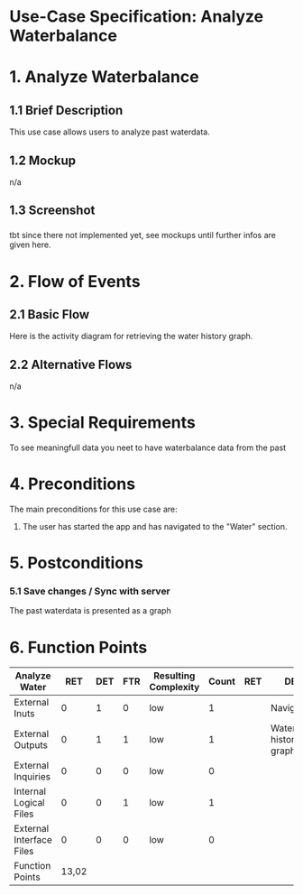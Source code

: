 # Use-Case Specification: Analyze Waterbalance

# 1. Analyze Waterbalance

## 1.1 Brief Description
This use case allows users to analyze past waterdata.

## 1.2 Mockup
n/a

## 1.3 Screenshot
### 
tbt since there not implemented yet, see mockups until further infos are given here.

# 2. Flow of Events

## 2.1 Basic Flow
Here is the activity diagram for retrieving the water history graph.

## 2.2 Alternative Flows
n/a

# 3. Special Requirements
To see meaningfull data you neet to have waterbalance data from the past

# 4. Preconditions
The main preconditions for this use case are:

 1. The user has started the app and has navigated to the "Water" section.

# 5. Postconditions

### 5.1 Save changes / Sync with server
The past waterdata is presented as a graph

# 6. Function Points
| Analyze Water            | RET   | DET | FTR | Resulting Complexity | Count | RET | DET                 | FTR   |
|--------------------------|-------|-----|-----|----------------------|-------|-----|---------------------|-------|
| External Inuts           | 0     | 1   | 0   | low                  | 1     |     | Navigation          |       |
| External Outputs         | 0     | 1   | 1   | low                  | 1     |     | Water history graph | Water |
| External Inquiries       | 0     | 0   | 0   | low                  | 0     |     |                     |       |
| Internal Logical Files   | 0     | 0   | 1   | low                  | 1     |     |                     | Water |
| External Interface Files | 0     | 0   | 0   | low                  | 0     |     |                     |       |
| Function Points          | 13,02 |